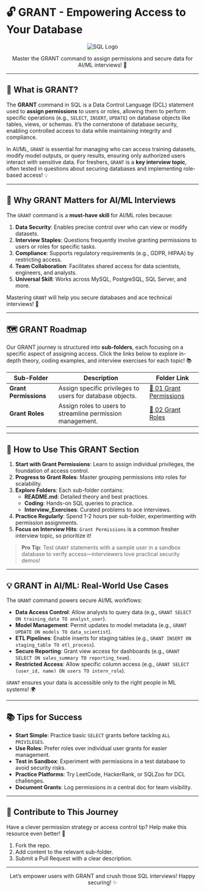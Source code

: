 # 🔓 GRANT - Empowering Access to Your Database

<div align="center">
  <img src="https://img.shields.io/badge/SQL-4479A1?style=for-the-badge&logo=postgresql&logoColor=white" alt="SQL Logo" />
</div>

<p align="center">Master the GRANT command to assign permissions and secure data for AI/ML interviews! 🚀</p>

---

## 🌟 What is GRANT?

The **GRANT** command in SQL is a Data Control Language (DCL) statement used to **assign permissions** to users or roles, allowing them to perform specific operations (e.g., `SELECT`, `INSERT`, `UPDATE`) on database objects like tables, views, or schemas. It’s the cornerstone of database security, enabling controlled access to data while maintaining integrity and compliance.

In AI/ML, `GRANT` is essential for managing who can access training datasets, modify model outputs, or query results, ensuring only authorized users interact with sensitive data. For freshers, `GRANT` is a **key interview topic**, often tested in questions about securing databases and implementing role-based access! 💡

---

## 🎯 Why GRANT Matters for AI/ML Interviews

The `GRANT` command is a **must-have skill** for AI/ML roles because:

1. **Data Security**: Enables precise control over who can view or modify datasets.
2. **Interview Staples**: Questions frequently involve granting permissions to users or roles for specific tasks.
3. **Compliance**: Supports regulatory requirements (e.g., GDPR, HIPAA) by restricting access.
4. **Team Collaboration**: Facilitates shared access for data scientists, engineers, and analysts.
5. **Universal Skill**: Works across MySQL, PostgreSQL, SQL Server, and more.

Mastering `GRANT` will help you secure databases and ace technical interviews! 🌟

---

## 🗺️ GRANT Roadmap

Our GRANT journey is structured into **sub-folders**, each focusing on a specific aspect of assigning access. Click the links below to explore in-depth theory, coding examples, and interview exercises for each topic! 📚

| Sub-Folder | Description | Folder Link |
|------------|-------------|-------------|
| **Grant Permissions** | Assign specific privileges to users for database objects. | [📂 01 Grant Permissions](./01%20Grant%20Permissions) |
| **Grant Roles** | Assign roles to users to streamline permission management. | [📂 02 Grant Roles](./02%20Grant%20Roles) |

---

## 🚀 How to Use This GRANT Section

1. **Start with Grant Permissions**: Learn to assign individual privileges, the foundation of access control.
2. **Progress to Grant Roles**: Master grouping permissions into roles for scalability.
3. **Explore Folders**: Each sub-folder contains:
   - **README.md**: Detailed theory and best practices.
   - **Coding**: Hands-on SQL queries to practice.
   - **Interview_Exercises**: Curated problems to ace interviews.
4. **Practice Regularly**: Spend 1-2 hours per sub-folder, experimenting with permission assignments.
5. **Focus on Interview Hits**: `Grant Permissions` is a common fresher interview topic, so prioritize it!

> **Pro Tip**: Test `GRANT` statements with a sample user in a sandbox database to verify access—interviewers love practical security demos!

---

## 💡 GRANT in AI/ML: Real-World Use Cases

The `GRANT` command powers secure AI/ML workflows:

- **Data Access Control**: Allow analysts to query data (e.g., `GRANT SELECT ON training_data TO analyst_user`).
- **Model Management**: Permit updates to model metadata (e.g., `GRANT UPDATE ON models TO data_scientist`).
- **ETL Pipelines**: Enable inserts for staging tables (e.g., `GRANT INSERT ON staging_table TO etl_process`).
- **Secure Reporting**: Grant view access for dashboards (e.g., `GRANT SELECT ON sales_summary TO reporting_team`).
- **Restricted Access**: Allow specific column access (e.g., `GRANT SELECT (user_id, name) ON users TO intern_role`).

`GRANT` ensures your data is accessible only to the right people in ML systems! 🌍

---

## 📚 Tips for Success

- **Start Simple**: Practice basic `SELECT` grants before tackling `ALL PRIVILEGES`.
- **Use Roles**: Prefer roles over individual user grants for easier management.
- **Test in Sandbox**: Experiment with permissions in a test database to avoid security risks.
- **Practice Platforms**: Try LeetCode, HackerRank, or SQLZoo for DCL challenges.
- **Document Grants**: Log permissions in a central doc for team visibility.

---

## 🤝 Contribute to This Journey

Have a clever permission strategy or access control tip? Help make this resource even better! 🌟
1. Fork the repo.
2. Add content to the relevant sub-folder.
3. Submit a Pull Request with a clear description.

---

<div align="center">
  <p>Let’s empower users with GRANT and crush those SQL interviews! Happy securing! ✨</p>
</div>